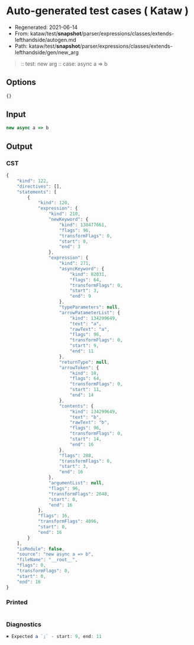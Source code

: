 # Auto-generated test cases ( Kataw )
- Regenerated: 2021-06-14
- From: kataw/test/__snapshot__/parser/expressions/classes/extends-lefthandside/autogen.md
- Path: kataw/test/__snapshot__/parser/expressions/classes/extends-lefthandside/gen/new_arg
> :: test: new arg
> :: case: async a => b
## Options

`````js
{}
`````
## Input

`````js
new async a => b
`````
## Output

### CST

```javascript
{
    "kind": 122,
    "directives": [],
    "statements": [
        {
            "kind": 120,
            "expression": {
                "kind": 210,
                "newKeyword": {
                    "kind": 138477661,
                    "flags": 96,
                    "transformFlags": 0,
                    "start": 0,
                    "end": 3
                },
                "expression": {
                    "kind": 271,
                    "asyncKeyword": {
                        "kind": 82031,
                        "flags": 64,
                        "transformFlags": 0,
                        "start": 3,
                        "end": 9
                    },
                    "typeParameters": null,
                    "arrowPatameterList": {
                        "kind": 134299649,
                        "text": "a",
                        "rawText": "a",
                        "flags": 96,
                        "transformFlags": 0,
                        "start": 9,
                        "end": 11
                    },
                    "returnType": null,
                    "arrowToken": {
                        "kind": 10,
                        "flags": 64,
                        "transformFlags": 0,
                        "start": 11,
                        "end": 14
                    },
                    "contents": {
                        "kind": 134299649,
                        "text": "b",
                        "rawText": "b",
                        "flags": 96,
                        "transformFlags": 0,
                        "start": 14,
                        "end": 16
                    },
                    "flags": 288,
                    "transformFlags": 0,
                    "start": 3,
                    "end": 16
                },
                "argumentList": null,
                "flags": 96,
                "transformFlags": 2048,
                "start": 0,
                "end": 16
            },
            "flags": 16,
            "transformFlags": 4096,
            "start": 0,
            "end": 16
        }
    ],
    "isModule": false,
    "source": "new async a => b",
    "fileName": "__root__",
    "flags": 0,
    "transformFlags": 0,
    "start": 0,
    "end": 16
}
```

### Printed

```javascript

```

### Diagnostics

```javascript
✖ Expected a `;` - start: 9, end: 11

```


